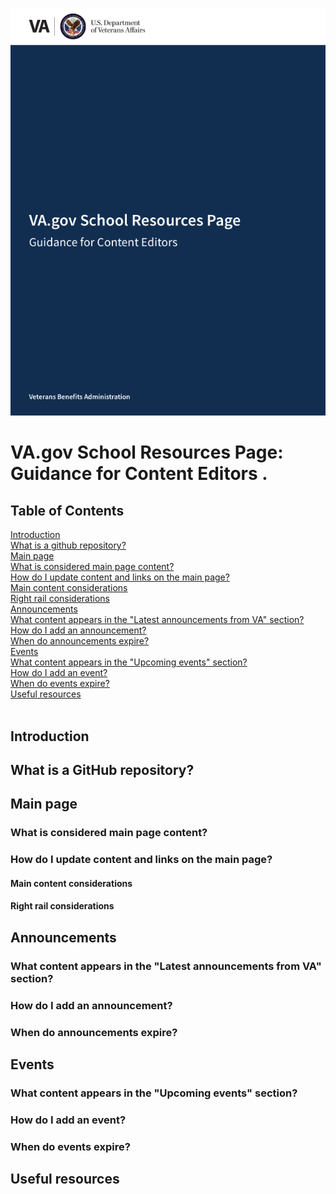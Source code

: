 
<kbd>![Content Editor Guide](content-editor-guide-images/cover.png)</kbd>

# VA.gov School Resources Page: Guidance for Content Editors . 


## Table of Contents


[Introduction]()  
[What is a github repository?]()  
[Main page]()  
[What is considered main page content?]()	  
[How do I update content and links on the main page?]()    	 
[Main content considerations]()	  
[Right rail considerations]()    	
[Announcements]()   
[What content appears in the "Latest announcements from VA" section?]()  	 
[How do I add an announcement?]()  	
[When do announcements expire?]()  	
[Events]()  
[What content appears in the "Upcoming events" section?]()     	
[How do I add an event?]()   	 
[When do events expire?]()   	
[Useful resources]()   	 
 
## Introduction

## What is a GitHub repository?

## Main page

### What is considered main page content?

### How do I update content and links on the main page?

#### Main content considerations

#### Right rail considerations

## Announcements

### What content appears in the "Latest announcements from VA" section?

### How do I add an announcement?

### When do announcements expire?

## Events

### What content appears in the "Upcoming events" section?

### How do I add an event?

### When do events expire?

## Useful resources


